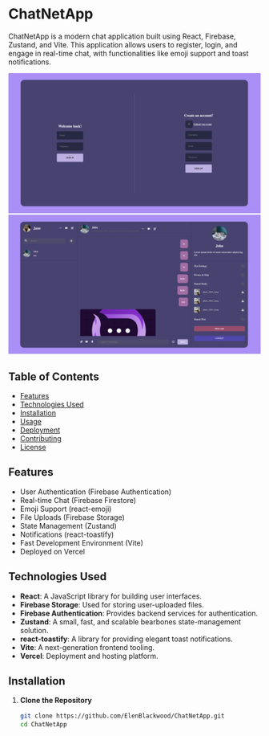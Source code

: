 # ChatNetApp

ChatNetApp is a modern chat application built using React, Firebase, Zustand, and Vite. This application allows users to register, login, and engage in real-time chat, with functionalities like emoji support and toast notifications.

![Screenshot](src/assets/homescreen.png)
![Screenshot](src/assets/chats.png)

## Table of Contents

- [Features](#features)
- [Technologies Used](#technologies-used)
- [Installation](#installation)
- [Usage](#usage)
- [Deployment](#deployment)
- [Contributing](#contributing)
- [License](#license)

## Features

- User Authentication (Firebase Authentication)
- Real-time Chat (Firebase Firestore)
- Emoji Support (react-emoji)
- File Uploads (Firebase Storage)
- State Management (Zustand)
- Notifications (react-toastify)
- Fast Development Environment (Vite)
- Deployed on Vercel

## Technologies Used

- **React**: A JavaScript library for building user interfaces.
- **Firebase Storage**: Used for storing user-uploaded files.
- **Firebase Authentication**: Provides backend services for authentication.
- **Zustand**: A small, fast, and scalable bearbones state-management solution.
- **react-toastify**: A library for providing elegant toast notifications.
- **Vite**: A next-generation frontend tooling.
- **Vercel**: Deployment and hosting platform.

## Installation

1. **Clone the Repository**

   ```bash
   git clone https://github.com/ElenBlackwood/ChatNetApp.git
   cd ChatNetApp
